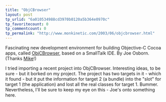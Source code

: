 ```yaml
---
title: "ObjCBrowser"
layout: post
tp_urlid: "6a010534988cd3970b0120a5b364e0970c"
tp_favoritecount: 0
tp_commentcount: 0
tp_permalink: "http://www.monkinetic.com/2003/06/objcbrowser.html"
---
```

Fascinating new development environment for building Objective-C Cocoa apps, called <a href="http://cocoadev.com/index.pl?ObjCBrowser">ObjCBrowser</a>, based on a SmallTalk IDE. By Joe Osborn. (Thanks <a href="http://disco.ucsd.edu/blog/2003/06/18#meetOCBrowser">Mike</a>!)

I tried importing a recent project into ObjCBrowser. Interesting ideas, to be sure - but it borked on my project. The project has two targets in it - which it found - but it put the information for target 2 (a bundle) into the &quot;slot&quot; for target 1 (the application) and lost all the real classes for target 1. Bummer. Nevertheless, I&#39;ll be sure to keep my eye on this - Joe&#39;s onto something here.
